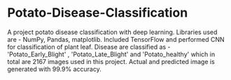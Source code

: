 # Potato-Disease-Classification
A project potato disease classification with deep learning. 
Libraries used are - NumPy, Pandas, matplotlib. Included TensorFlow and performed CNN for classification of plant leaf. 
Disease are classified as - 'Potato_Early_Blight' , 'Potato_Late_Blight' and 'Potato_healthy' which in total are 2167 images used in this project. 
Actual and predicted image is generated with 99.9% accuracy. 

